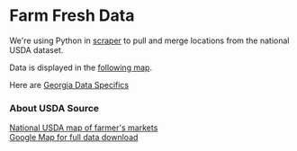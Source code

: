 # Farm Fresh Data

We're using Python in [scraper](scraper) to pull and merge locations from the national USDA dataset.  

Data is displayed in the [following map](../map/starter).  

Here are [Georgia Data Specifics](ga)

### About USDA Source

[National USDA map of farmer's markets](https://www.ams.usda.gov/local-food-directories/farmersmarkets)  
[Google Map for full data download](https://search.ams.usda.gov/farmersmarkets/googleMapFull.aspx) 





